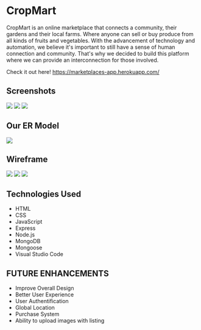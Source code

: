 # CropMart

CropMart is an online marketplace that connects a community, their gardens and their local farms. Where anyone can sell or 
buy produce from all kinds of fruits and vegetables. With the advancement of technology and automation, we believe
it's important to still have a sense of human connection and community. That's why we decided to build this platform 
where we can provide an interconnection for those involved.

Check it out here!
https://marketplaces-app.herokuapp.com/

## Screenshots
<img src="https://i.imgur.com/m8InygO.png">
<img src="https://i.imgur.com/KxJu2WR.png">
<img src="https://i.imgur.com/AD3opJh.png">

## Our ER Model 
<img src="https://i.imgur.com/FrKq9Oc.png">

## Wireframe
<img src="https://i.imgur.com/Wqa2vTB.png">
<img src="https://i.imgur.com/aqZq0Bw.png">
<img src="https://i.imgur.com/xxtXgdq.png">

## Technologies Used
- HTML
- CSS
- JavaScript
- Express
- Node.js
- MongoDB
- Mongoose
- Visual Studio Code

## FUTURE ENHANCEMENTS
- Improve Overall Design
- Better User Experience
- User Authentification
- Global Location
- Purchase System
- Ability to upload images with listing
